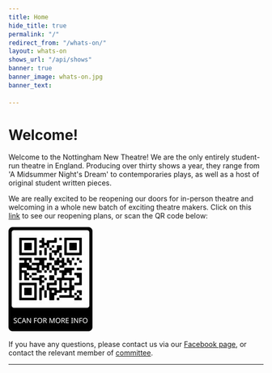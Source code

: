 ```yaml
---
title: Home
hide_title: true
permalink: "/"
redirect_from: "/whats-on/"
layout: whats-on
shows_url: "/api/shows"
banner: true
banner_image: whats-on.jpg
banner_text: 

---
```

# Welcome!

Welcome to the Nottingham New Theatre! We are the only entirely student-run theatre in England. Producing over thirty shows a year, they range from 'A Midsummer Night's Dream' to contemporaries plays, as well as a host of original student written pieces.

We are really excited to be reopening our doors for in-person theatre and welcoming in a whole new batch of exciting theatre makers. Click on this [link](https://drive.google.com/file/d/1abpUGZepgRZKwcLlMa31-is_4L27Nwt8/view?usp=drivesdk) to see our reopening plans, or scan the QR code below:

![](/static/qr-code.jpg)

If you have any questions, please contact us via our [Facebook page](https://www.facebook.com/thenottinghamnewtheatre), or contact the relevant member of [committee](/about/#committee "Committee").

<hr class="w-75">